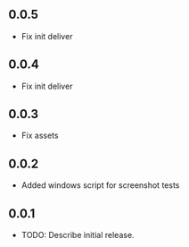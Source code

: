 ## 0.0.5

- Fix init deliver

## 0.0.4

- Fix init deliver

## 0.0.3

- Fix assets

## 0.0.2

- Added windows script for screenshot tests

## 0.0.1

- TODO: Describe initial release.

